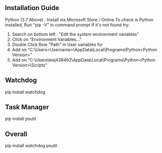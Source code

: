 ## Installation Guide
Python (3.7 Above) : Install via Microsoft Store / Online 
To check is Python installed, Run "pip -V" in command prompt
If it's not found try:
1.  Search on bottom left : "Edit the system environment variables"
2.  Click on "Environment Variables..."
3.  Double Click Row "Path" in User variables for <Username>
4.  Add on "C:\Users\<Username>\AppData\Local\Programs\Python\<Python Version>"
5.  Add on "C:\Users\leej438492\AppData\Local\Programs\Python\<Python Version>\Scripts"

## Watchdog
pip install watchdog

## Task Manager
pip install psutil

## Overall
pip install watchdog psutil
